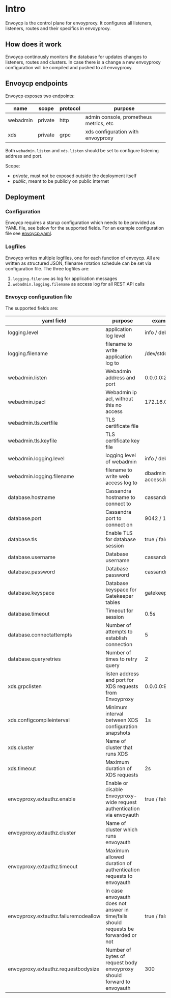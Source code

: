 # Intro

Envoycp is the control plane for envoyproxy. It configures all listeners, listeners, routes and their specifics in envoyproxy.

## How does it work

Envoycp continously monitors the database for updates changes to listeners, routes and clusters. In case there is a change a new envoyproxy configuration will be compiled and pushed to all envoyproxy.

## Envoycp endpoints

Envoycp exposes two endpoints:

| name     | scope   | protocol | purpose                                |
| -------- | ------- | -------- | -------------------------------------- |
| webadmin | private | http     | admin console, prometheus metrics, etc |
| xds      | private | grpc     | xds configuration with envoyproxy      |

Both `webadmin.listen` and `xds.listen` should be set to configure listening address and port.

Scope:

- _private_, must not be exposed outside the deployment itself
- _public_, meant to be publicly on public internet

## Deployment

### Configuration

Envoycp requires a starup configuration which needs to be provided as YAML file, see below for the supported fields. For an example configuration file see [envoycp.yaml](../deployment/docker/envoycp.yaml).

### Logfiles

Envoycp writes multiple logfiles, one for each function of envoycp. All are written as structured JSON, filename rotation schedule can be set via configuration file. The three logfiles are:

1. `logging.filename` as log for application messages
2. `webadmin.logging.filename` as access log for all REST API calls

### Envoycp configuration file

The supported fields are:

| yaml field                           | purpose                                                                             | example            |
| ------------------------------------ | ----------------------------------------------------------------------------------- | ------------------ |
| logging.level                        | application log level                                                               | info / debug       |
| logging.filename                     | filename to write application log to                                                | /dev/stdout        |
| webadmin.listen                      | Webadmin address and port                                                           | 0.0.0.0:2113       |
| webadmin.ipacl                       | Webadmin ip acl, without this no access                                             | 172.16.0.0/19      |
| webadmin.tls.certfile                | TLS certificate file                                                                |                    |
| webadmin.tls.keyfile                 | TLS certificate key file                                                            |                    |
| webadmin.logging.level               | logging level of webadmin                                                           | info / debug       |
| webadmin.logging.filename            | filename to write web access log to                                                 | dbadmin-access.log |
| database.hostname                    | Cassandra hostname to connect to                                                    | cassandra          |
| database.port                        | Cassandra port to connect on                                                        | 9042 / 10350       |
| database.tls                         | Enable TLS for database session                                                     | true / false       |
| database.username                    | Database username                                                                   | cassandra          |
| database.password                    | Database password                                                                   | cassandra          |
| database.keyspace                    | Database keyspace for Gatekeeper tables                                             | gatekeeper         |
| database.timeout                     | Timeout for session                                                                 | 0.5s               |
| database.connectattempts             | Number of attempts to establish connection                                          | 5                  |
| database.queryretries                | Number of times to retry query                                                      | 2                  |
| xds.grpclisten                       | listen address and port for XDS requests from Envoyproxy                            | 0.0.0.0:9901       |
| xds.configcompileinterval            | Minimum interval between XDS configuration snapshots                                | 1s                 |
| xds.cluster                          | Name of cluster that runs XDS                                                       |                    |
| xds.timeout                          | Maximum duration of XDS requests                                                    | 2s                 |
| envoyproxy.extauthz.enable           | Enable or disable Envoyproxy-wide request authentication via envoyauth              | true / false       |
| envoyproxy.extauthz.cluster          | Name of cluster which runs envoyauth                                                |                    |
| envoyproxy.extauthz.timeout          | Maximum allowed duration of authentication requests to envoyauth                    |                    |
| envoyproxy.extauthz.failuremodeallow | In case envoyauth does not answer in time/fails should requests be forwarded or not | true / false       |
| envoyproxy.extauthz.requestbodysize  | Number of bytes of request body envoyproxy should forward to envoyauth              | 300                |
